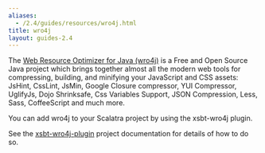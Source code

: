 ```yaml
---
aliases:
  - /2.4/guides/resources/wro4j.html
title: wro4j
layout: guides-2.4
---
```


The [Web Resource Optimizer for Java (wro4j)][wro4j] is a Free and Open Source Java
project which brings together almost all the modern web tools for
compressing, building, and minifying your JavaScript and CSS assets: JsHint,
CssLint, JsMin, Google Closure compressor, YUI Compressor, UglifyJs,
Dojo Shrinksafe, Css Variables Support, JSON Compression, Less, Sass,
CoffeeScript and much more.

You can add wro4j to your Scalatra project by using the xsbt-wro4j plugin.

See the [xsbt-wro4j-plugin][xsbt-wro4j] project documentation for details of
how to do so.

[wro4j]: http://code.google.com/p/wro4j/
[xsbt-wro4j]: https://github.com/BowlingX/xsbt-wro4j-plugin/
